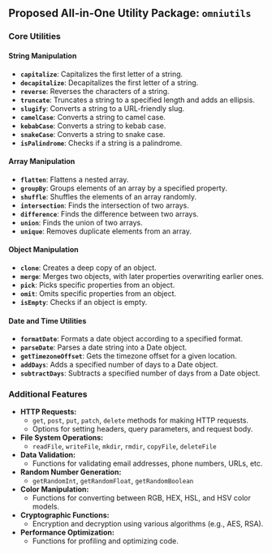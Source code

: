 ## Proposed All-in-One Utility Package: `omniutils`

### Core Utilities

#### String Manipulation
* **`capitalize`**: Capitalizes the first letter of a string.
* **`decapitalize`**: Decapitalizes the first letter of a string.
* **`reverse`**: Reverses the characters of a string.
* **`truncate`**: Truncates a string to a specified length and adds an ellipsis.
* **`slugify`**: Converts a string to a URL-friendly slug.
* **`camelCase`**: Converts a string to camel case.
* **`kebabCase`**: Converts a string to kebab case.
* **`snakeCase`**: Converts a string to snake case.
* **`isPalindrome`**: Checks if a string is a palindrome.

#### Array Manipulation
* **`flatten`**: Flattens a nested array.
* **`groupBy`**: Groups elements of an array by a specified property.
* **`shuffle`**: Shuffles the elements of an array randomly.
* **`intersection`**: Finds the intersection of two arrays.
* **`difference`**: Finds the difference between two arrays.
* **`union`**: Finds the union of two arrays.
* **`unique`**: Removes duplicate elements from an array.

#### Object Manipulation
* **`clone`**: Creates a deep copy of an object.
* **`merge`**: Merges two objects, with later properties overwriting earlier ones.
* **`pick`**: Picks specific properties from an object.
* **`omit`**: Omits specific properties from an object.
* **`isEmpty`**: Checks if an object is empty.

#### Date and Time Utilities
* **`formatDate`**: Formats a date object according to a specified format.
* **`parseDate`**: Parses a date string into a Date object.
* **`getTimezoneOffset`**: Gets the timezone offset for a given location.
* **`addDays`**: Adds a specified number of days to a Date object.
* **`subtractDays`**: Subtracts a specified number of days from a Date object.

### Additional Features
* **HTTP Requests:**
  * `get`, `post`, `put`, `patch`, `delete` methods for making HTTP requests.
  * Options for setting headers, query parameters, and request body.
* **File System Operations:**
  * `readFile`, `writeFile`, `mkdir`, `rmdir`, `copyFile`, `deleteFile`
* **Data Validation:**
  * Functions for validating email addresses, phone numbers, URLs, etc.
* **Random Number Generation:**
  * `getRandomInt`, `getRandomFloat`, `getRandomBoolean`
* **Color Manipulation:**
  * Functions for converting between RGB, HEX, HSL, and HSV color models.
* **Cryptographic Functions:**
  * Encryption and decryption using various algorithms (e.g., AES, RSA).
* **Performance Optimization:**
  * Functions for profiling and optimizing code.

